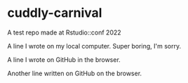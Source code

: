 # cuddly-carnival
A test repo made at Rstudio::conf 2022

A line I wrote on my local computer. Super boring, I'm sorry.

A line I wrote on GitHub in the browser.

Another line written on GitHub on the browser.
